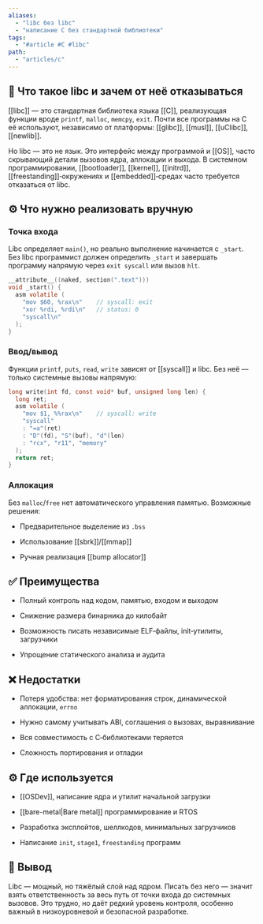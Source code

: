 ```yaml
---
aliases:
  - "libc без libc"
  - "написание C без стандартной библиотеки"
tags:
  - "#article #C #libc"
path:
  - "articles/c"
---
```


## 🧠 Что такое libc и зачем от неё отказываться

[[libc]] — это стандартная библиотека языка [[C]], реализующая функции вроде `printf`, `malloc`, `memcpy`, `exit`. Почти все программы на C её используют, независимо от платформы: [[glibc]], [[musl]], [[uClibc]], [[newlib]].

Но libc — это не язык. Это интерфейс между программой и [[OS]], часто скрывающий детали вызовов ядра, аллокации и выхода. В системном программировании, [[bootloader]], [[kernel]], [[initrd]], [[freestanding]]‑окружениях и [[embedded]]‑средах часто требуется отказаться от libc.

## ⚙️ Что нужно реализовать вручную

### Точка входа

Libc определяет `main()`, но реально выполнение начинается с `_start`. Без libc программист должен определить `_start` и завершать программу напрямую через `exit syscall` или вызов `hlt`.

```c
__attribute__((naked, section(".text")))
void _start() {
  asm volatile (
    "mov $60, %rax\n"    // syscall: exit
    "xor %rdi, %rdi\n"   // status: 0
    "syscall\n"
  );
}
````

### Ввод/вывод

Функции `printf`, `puts`, `read`, `write` зависят от [[syscall]] и libc. Без неё — только системные вызовы напрямую:

```c
long write(int fd, const void* buf, unsigned long len) {
  long ret;
  asm volatile (
    "mov $1, %%rax\n"    // syscall: write
    "syscall"
    : "=a"(ret)
    : "D"(fd), "S"(buf), "d"(len)
    : "rcx", "r11", "memory"
  );
  return ret;
}
```

### Аллокация

Без `malloc`/`free` нет автоматического управления памятью. Возможные решения:

- Предварительное выделение из `.bss`
    
- Использование [[sbrk]]/[[mmap]]
    
- Ручная реализация [[bump allocator]]
    

## ✅ Преимущества

- Полный контроль над кодом, памятью, входом и выходом
    
- Снижение размера бинарника до килобайт
    
- Возможность писать независимые ELF‑файлы, init‑утилиты, загрузчики
    
- Упрощение статического анализа и аудита
    

## ❌ Недостатки

- Потеря удобства: нет форматирования строк, динамической аллокации, `errno`
    
- Нужно самому учитывать ABI, соглашения о вызовах, выравнивание
    
- Вся совместимость с C‑библиотеками теряется
    
- Сложность портирования и отладки
    

## ⚙️ Где используется

- [[OSDev]], написание ядра и утилит начальной загрузки
    
- [[bare-metal|Bare metal]] программирование и RTOS
    
- Разработка эксплойтов, шеллкодов, минимальных загрузчиков
    
- Написание `init`, `stage1`, `freestanding` программ
    

## 🔗 Вывод

Libc — мощный, но тяжёлый слой над ядром. Писать без него — значит взять ответственность за весь путь от точки входа до системных вызовов. Это трудно, но даёт редкий уровень контроля, особенно важный в низкоуровневой и безопасной разработке.